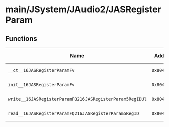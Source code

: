 # main/JSystem/JAudio2/JASRegisterParam

## Functions

| Name | Address | Match % |
|------|---------|---------|
| `__ct__16JASRegisterParamFv` | `0x8048DE40` | :x: (0.0%) |
| `init__16JASRegisterParamFv` | `0x8048DE60` | :x: (0.0%) |
| `write__16JASRegisterParamFQ216JASRegisterParam5RegIDUl` | `0x8048DE80` | :x: (0.0%) |
| `read__16JASRegisterParamFQ216JASRegisterParam5RegID` | `0x8048DF84` | :x: (0.0%) |